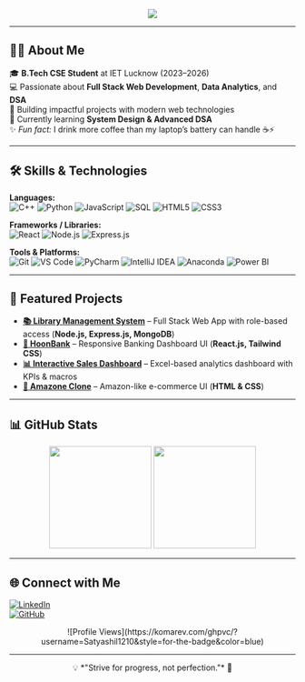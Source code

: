 <!-- Typing SVG Animation -->
<p align="center">
  <img src="https://readme-typing-svg.demolab.com?font=Fira+Code&size=22&pause=1000&color=36BCF7&center=true&vCenter=true&width=500&lines=Hi+There!+👋;I'm+Satyashil+Gaur;Full+Stack+Developer+%26+Data+Enthusiast;Open+Source+Contributor;Lifelong+Learner+💡" />
</p>

---

## 🧑‍💻 About Me
🎓 **B.Tech CSE Student** at IET Lucknow (2023–2026)  
💻 Passionate about **Full Stack Web Development**, **Data Analytics**, and **DSA**  
🚀 Building impactful projects with modern web technologies  
🌱 Currently learning **System Design & Advanced DSA**  
✨ *Fun fact:* I drink more coffee than my laptop’s battery can handle ☕⚡  

---

## 🛠️ Skills & Technologies

**Languages:**  
![C++](https://img.shields.io/badge/C++-00599C?style=for-the-badge&logo=cplusplus&logoColor=white)
![Python](https://img.shields.io/badge/Python-3776AB?style=for-the-badge&logo=python&logoColor=white)
![JavaScript](https://img.shields.io/badge/JavaScript-F7DF1E?style=for-the-badge&logo=javascript&logoColor=black)
![SQL](https://img.shields.io/badge/SQL-336791?style=for-the-badge&logo=postgresql&logoColor=white)
![HTML5](https://img.shields.io/badge/HTML5-E34F26?style=for-the-badge&logo=html5&logoColor=white)
![CSS3](https://img.shields.io/badge/CSS3-1572B6?style=for-the-badge&logo=css3&logoColor=white)

**Frameworks / Libraries:**  
![React](https://img.shields.io/badge/React-20232A?style=for-the-badge&logo=react&logoColor=61DAFB)
![Node.js](https://img.shields.io/badge/Node.js-339933?style=for-the-badge&logo=node.js&logoColor=white)
![Express.js](https://img.shields.io/badge/Express.js-000000?style=for-the-badge&logo=express&logoColor=white)

**Tools & Platforms:**  
![Git](https://img.shields.io/badge/Git-F05032?style=for-the-badge&logo=git&logoColor=white)
![VS Code](https://img.shields.io/badge/VS_Code-007ACC?style=for-the-badge&logo=visualstudiocode&logoColor=white)
![PyCharm](https://img.shields.io/badge/PyCharm-21D789?style=for-the-badge&logo=pycharm&logoColor=white)
![IntelliJ IDEA](https://img.shields.io/badge/IntelliJ_IDEA-000000?style=for-the-badge&logo=intellijidea&logoColor=white)
![Anaconda](https://img.shields.io/badge/Anaconda-44A833?style=for-the-badge&logo=anaconda&logoColor=white)
![Power BI](https://img.shields.io/badge/Power_BI-F2C811?style=for-the-badge&logo=powerbi&logoColor=black)

---

## 🚀 Featured Projects

- **[📚 Library Management System](https://github.com/Satyashil1210/Library-Management-System)** – Full Stack Web App with role-based access (**Node.js, Express.js, MongoDB**)  
- **[🏦 HoonBank](https://github.com/Satyashil1210/HoonBank)** – Responsive Banking Dashboard UI (**React.js, Tailwind CSS**)  
- **[📊 Interactive Sales Dashboard](https://github.com/Satyashil1210/Interactive-Sales-Dashboard)** – Excel-based analytics dashboard with KPIs & macros  
- **[🛒 Amazone Clone](https://github.com/Satyashil1210/Amazone-clone)** – Amazon-like e-commerce UI (**HTML & CSS**)  

---

## 📊 GitHub Stats

<p align="center">
  <img src="https://github-readme-stats.vercel.app/api?username=Satyashil1210&show_icons=true&theme=radical" height="180" />
  <img src="https://github-readme-stats.vercel.app/api/top-langs/?username=Satyashil1210&layout=compact&theme=radical" height="180" />
</p>

---

## 🌐 Connect with Me

[![LinkedIn](https://img.shields.io/badge/LinkedIn-Satyashil_Gaur-blue?style=for-the-badge&logo=linkedin&logoColor=white)](https://linkedin.com/in/satyashilgaur)  
[![GitHub](https://img.shields.io/badge/GitHub-Satyashil1210-black?style=for-the-badge&logo=github&logoColor=white)](https://github.com/Satyashil1210)

<p align="center">
  ![Profile Views](https://komarev.com/ghpvc/?username=Satyashil1210&style=for-the-badge&color=blue)
</p>

---

<p align="center">💡 *"Strive for progress, not perfection."* 🚀</p>
